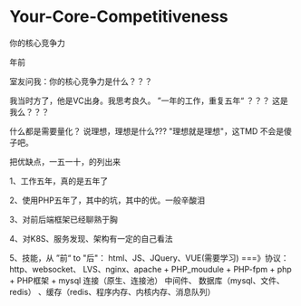 # Your-Core-Competitiveness
你的核心竞争力

年前

室友问我：你的核心竞争力是什么？？？

我当时方了，他是VC出身。我思考良久。
”一年的工作，重复五年“ ？？？  这是我么？？？

什么都是需要量化？ 
说理想，理想是什么??? "理想就是理想"，这TMD 不会是傻子吧。

把优缺点，一五一十，的列出来

1、工作五年，真的是五年了

2、使用PHP五年了，其中的坑，其中的优。一般辛酸泪

3、对前后端框架已经聊熟于胸

4、对K8S、服务发现、架构有一定的自己看法

5、技能，从 ”前“ to "后"：
  html、JS、JQuery、VUE(需要学习) ===》协议：http、websocket、     LVS、nginx、apache  + PHP_moudule  + PHP-fpm + php + PHP框架 + mysql 连接（原生、连接池） 中间件、 数据库（mysql、文件、redis） 、缓存（redis、程序内存、内核内存、消息队列）
  
  
